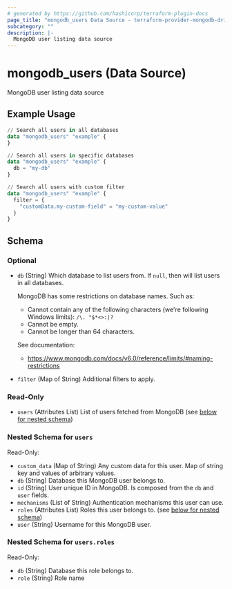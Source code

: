 ```yaml
---
# generated by https://github.com/hashicorp/terraform-plugin-docs
page_title: "mongodb_users Data Source - terraform-provider-mongodb-driver"
subcategory: ""
description: |-
  MongoDB user listing data source
---
```


# mongodb_users (Data Source)

MongoDB user listing data source

## Example Usage

```terraform
// Search all users in all databases
data "mongodb_users" "example" {
}

// Search all users in specific databases
data "mongodb_users" "example" {
  db = "my-db"
}

// Search all users with custom filter
data "mongodb_users" "example" {
  filter = {
    "customData.my-custom-field" = "my-custom-value"
  }
}
```

<!-- schema generated by tfplugindocs -->
## Schema

### Optional

- `db` (String) Which database to list users from. If `null`, then will list users in all databases.

  MongoDB has some restrictions on database names. Such as:

  - Cannot contain any of the following characters (we're following Windows limits): `/\. "$*<>:|?`
  - Cannot be empty.
  - Cannot be longer than 64 characters.

  See documentation:

  - <https://www.mongodb.com/docs/v6.0/reference/limits/#naming-restrictions>
- `filter` (Map of String) Additional filters to apply.

### Read-Only

- `users` (Attributes List) List of users fetched from MongoDB (see [below for nested schema](#nestedatt--users))

<a id="nestedatt--users"></a>
### Nested Schema for `users`

Read-Only:

- `custom_data` (Map of String) Any custom data for this user. Map of string key and values of arbitrary values.
- `db` (String) Database this MongoDB user belongs to.
- `id` (String) User unique ID in MongoDB. Is composed from the `db` and `user` fields.
- `mechanisms` (List of String) Authentication mechanisms this user can use.
- `roles` (Attributes List) Roles this user belongs to. (see [below for nested schema](#nestedatt--users--roles))
- `user` (String) Username for this MongoDB user.

<a id="nestedatt--users--roles"></a>
### Nested Schema for `users.roles`

Read-Only:

- `db` (String) Database this role belongs to.
- `role` (String) Role name
